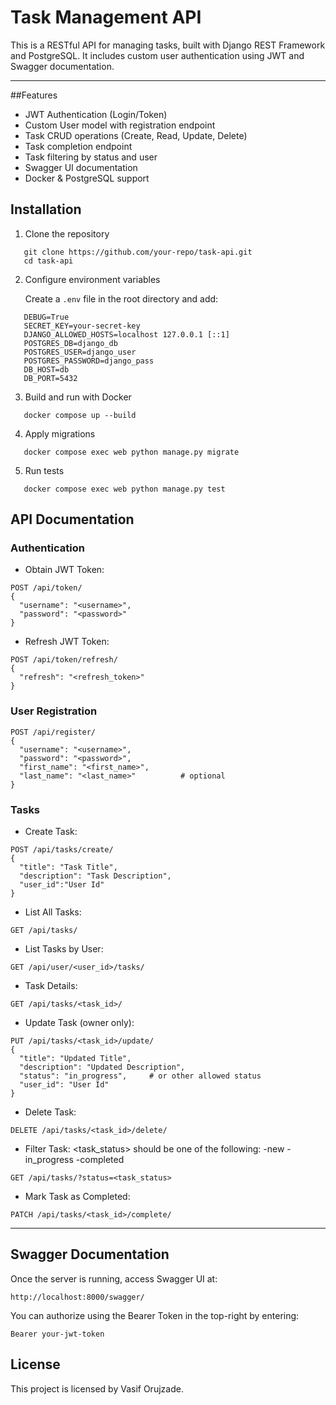 # Task Management API

This is a RESTful API for managing tasks, built with Django REST Framework and PostgreSQL.
It includes custom user authentication using JWT and Swagger documentation.

---
##Features
- JWT Authentication (Login/Token)
- Custom User model with registration endpoint
- Task CRUD operations (Create, Read, Update, Delete)
- Task completion endpoint
- Task filtering by status and user
- Swagger UI documentation
- Docker & PostgreSQL support
  
## Installation
1. Clone the repository
```
   git clone https://github.com/your-repo/task-api.git
   cd task-api
```
2. Configure environment variables

   Create a `.env` file in the root directory and add:
```
   DEBUG=True
   SECRET_KEY=your-secret-key
   DJANGO_ALLOWED_HOSTS=localhost 127.0.0.1 [::1]
   POSTGRES_DB=django_db
   POSTGRES_USER=django_user
   POSTGRES_PASSWORD=django_pass
   DB_HOST=db
   DB_PORT=5432
```
3. Build and run with Docker
```
   docker compose up --build
```
4. Apply migrations
```
   docker compose exec web python manage.py migrate
```
5. Run tests
```
   docker compose exec web python manage.py test
```

## API Documentation

### Authentication

- Obtain JWT Token:
```
POST /api/token/
{
  "username": "<username>",
  "password": "<password>"
}
```

- Refresh JWT Token:
```
POST /api/token/refresh/
{
  "refresh": "<refresh_token>"
}
```

### User Registration

```
POST /api/register/
{
  "username": "<username>",
  "password": "<password>",
  "first_name": "<first_name>",       
  "last_name": "<last_name>"          # optional
}
```

### Tasks

- Create Task:
```
POST /api/tasks/create/
{
  "title": "Task Title",
  "description": "Task Description",
  "user_id":"User Id"
}
```

- List All Tasks:
```
GET /api/tasks/
```

- List Tasks by User:
```
GET /api/user/<user_id>/tasks/
```

- Task Details:
```
GET /api/tasks/<task_id>/
```

- Update Task (owner only):
```
PUT /api/tasks/<task_id>/update/
{
  "title": "Updated Title",
  "description": "Updated Description",
  "status": "in_progress",     # or other allowed status
  "user_id": "User Id"
}
```

- Delete Task:
```
DELETE /api/tasks/<task_id>/delete/
```

- Filter Task:
  <task_status> should be one of the following:
  -new
  -in_progress
  -completed
```
GET /api/tasks/?status=<task_status>

```

- Mark Task as Completed:
```
PATCH /api/tasks/<task_id>/complete/
```

---
## Swagger Documentation
Once the server is running, access Swagger UI at:
```
http://localhost:8000/swagger/
```
You can authorize using the Bearer Token in the top-right by entering:
```
Bearer your-jwt-token
```

## License

This project is licensed by Vasif Orujzade.

